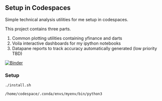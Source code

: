 ## Setup in Codespaces

Simple technical analysis utilities for me setup in codespaces.

This project contains three parts.

1. Common plotting utilities containing yfinance and darts
2. Voila interactive dashboards for my ipython notebooks
3. Datapane reports to track accuracy automatically generated (low priority TBD)

[![Binder](https://mybinder.org/badge_logo.svg)](https://mybinder.org/v2/gh/FriendlyUser/intraday_ta/feature/setup-volia?filepath=intraday_ta.ipynb)

### Setup

```bash
./install.sh
```

```
/home/codespace/.conda/envs/myenv/bin/python3
```

